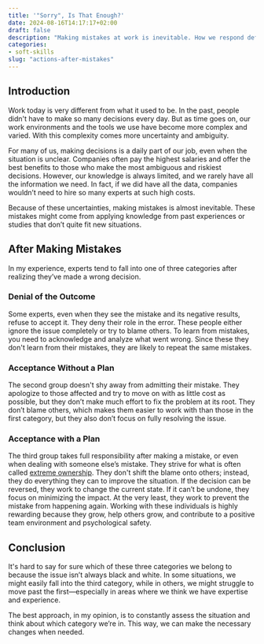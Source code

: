 ```yaml
---
title: '"Sorry", Is That Enough?'
date: 2024-08-16T14:17:17+02:00
draft: false
description: "Making mistakes at work is inevitable. How we respond defines our personal growth and impacts others. This post explores different ways to act after mistakes."
categories:
- soft-skills
slug: "actions-after-mistakes"
---
```


## Introduction

Work today is very different from what it used to be. In the past, people didn't have to make so many decisions every day. But as time goes on, our work environments and the tools we use have become more complex and varied. With this complexity comes more uncertainty and ambiguity.

For many of us, making decisions is a daily part of our job, even when the situation is unclear. Companies often pay the highest salaries and offer the best benefits to those who make the most ambiguous and riskiest decisions. However, our knowledge is always limited, and we rarely have all the information we need. In fact, if we did have all the data, companies wouldn’t need to hire so many experts at such high costs.

Because of these uncertainties, making mistakes is almost inevitable. These mistakes might come from applying knowledge from past experiences or studies that don’t quite fit new situations.

## After Making Mistakes

In my experience, experts tend to fall into one of three categories after realizing they’ve made a wrong decision.

### Denial of the Outcome

Some experts, even when they see the mistake and its negative results, refuse to accept it. They deny their role in the error. These people either ignore the issue completely or try to blame others. To learn from mistakes, you need to acknowledge and analyze what went wrong. Since these they don't learn from their mistakes, they are likely to repeat the same mistakes.

### Acceptance Without a Plan

The second group doesn't shy away from admitting their mistake. They apologize to those affected and try to move on with as little cost as possible, but they don’t make much effort to fix the problem at its root. They don’t blame others, which makes them easier to work with than those in the first category, but they also don’t focus on fully resolving the issue.

### Acceptance with a Plan

The third group takes full responsibility after making a mistake, or even when dealing with someone else’s mistake. They strive for what is often called [extreme ownership](https://x.com/AminRashidbeigi/status/1600611802961829889). They don't shift the blame onto others; instead, they do everything they can to improve the situation. If the decision can be reversed, they work to change the current state. If it can’t be undone, they focus on minimizing the impact. At the very least, they work to prevent the mistake from happening again. Working with these individuals is highly rewarding because they grow, help others grow, and contribute to a positive team environment and psychological safety.

## Conclusion

It's hard to say for sure which of these three categories we belong to because the issue isn’t always black and white. In some situations, we might easily fall into the third category, while in others, we might struggle to move past the first—especially in areas where we think we have expertise and experience.

The best approach, in my opinion, is to constantly assess the situation and think about which category we’re in. This way, we can make the necessary changes when needed.
